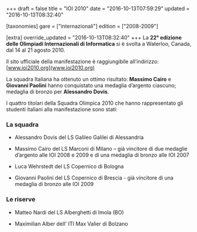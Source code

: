 +++
draft = false
title = "IOI 2010"
date = "2016-10-13T07:59:29"
updated = "2016-10-13T08:32:40"

[taxonomies]
gare = ["internazionali"]
edition = ["2008-2009"]

[extra]
override_updated = "2016-10-13T08:32:40"
+++
La **22° edizione delle Olimpiadi Internazionali di Informatica** si è svolta a Waterloo, Canada, dal 14 al 21 agosto 2010.

Il sito ufficiale della manifestazione è raggiungibile all’indirizzo: [www.ioi2010.org](www.ioi2010.org)

La squadra Italiana ha ottenuto un ottimo risultato: **Massimo Cairo** e **Giovanni Paolini** hanno conquistato una medaglia d’argento ciascuno; medaglia di bronzo per **Alessandro Dovis**.

I quattro titolari della Squadra Olimpica 2010 che hanno rappresentato gli studenti italiani alla manifestazione sono stati:

### La squadra

- Alessandro Dovis del LS Galileo Galilei di Alessandria

- Massimo Cairo del LS Marconi di Milano – già vincitore di due medaglie d’argento alle IOI 2008 e 2009 e di una medaglia di bronzo alle IOI 2007

- Luca Wehrstedt del LS Copernico di Bologna

- Giovanni Paolini del LS Copernico di Brescia - già vincitore di una medaglia di bronzo alle IOI 2009

### Le riserve

- Matteo Nardi del LS Alberghetti di Imola (BO)

- Maximilian Alber dell' ITI Max Valier di Bolzano
